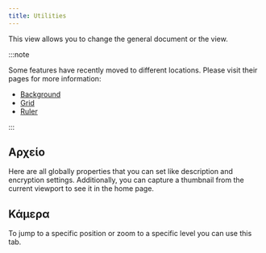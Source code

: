 ```yaml
---
title: Utilities
---
```


This view allows you to change the general document or the view.

:::note

Some features have recently moved to different locations. Please visit their pages for more information:

- [Background](/docs/v2/background)
- [Grid](/docs/v2/tools/grid)
- [Ruler](/docs/v2/tools/ruler)

:::

## Αρχείο

Here are all globally properties that you can set like description and encryption settings.
Additionally, you can capture a thumbnail from the current viewport to see it in the home page.

## Κάμερα

To jump to a specific position or zoom to a specific level you can use this tab.
